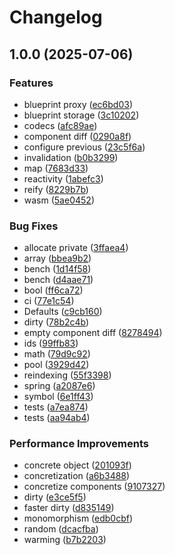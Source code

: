 # Changelog

## 1.0.0 (2025-07-06)


### Features

* blueprint proxy ([ec6bd03](https://github.com/cha0s/ecstc/commit/ec6bd03ef7f6e624fa05512355c82c97be858aaa))
* blueprint storage ([3c10202](https://github.com/cha0s/ecstc/commit/3c102023c86da16d3e2af9e8e7da4a4bdca9e169))
* codecs ([afc89ae](https://github.com/cha0s/ecstc/commit/afc89aeaee01a0da23f3cd222ca24a8940718bc9))
* component diff ([0290a8f](https://github.com/cha0s/ecstc/commit/0290a8f2a2fab728d8b6020d78a66ea16381a5bc))
* configure previous ([23c5f6a](https://github.com/cha0s/ecstc/commit/23c5f6a863b0d614b8641726fde72232a18f6596))
* invalidation ([b0b3299](https://github.com/cha0s/ecstc/commit/b0b3299db8be1494c10114cae34c0a4a5c0e85f1))
* map ([7683d33](https://github.com/cha0s/ecstc/commit/7683d33d2cd933502b9e1be129365767c56c4b94))
* reactivity ([1abefc3](https://github.com/cha0s/ecstc/commit/1abefc3f3961464755f13b5ae7d0e971b942aaf7))
* reify ([8229b7b](https://github.com/cha0s/ecstc/commit/8229b7b935fc3d093d3f05e3de1a04cdf0663fdf))
* wasm ([5ae0452](https://github.com/cha0s/ecstc/commit/5ae0452feeb7b857083b10f9a69d1b871cf5a363))


### Bug Fixes

* allocate private ([3ffaea4](https://github.com/cha0s/ecstc/commit/3ffaea4597cb2c46b4815312c8d8e5582b2c3145))
* array ([bbea9b2](https://github.com/cha0s/ecstc/commit/bbea9b25e563f9416228cd8a07aa7f9b29a731ba))
* bench ([1d14f58](https://github.com/cha0s/ecstc/commit/1d14f584a4a58dca0e23b9dbd5a9cff0c8749828))
* bench ([d4aae71](https://github.com/cha0s/ecstc/commit/d4aae714e4689e1cdd30fbed36e3b3218cfdd6b3))
* bool ([ff6ca72](https://github.com/cha0s/ecstc/commit/ff6ca729b77aeeb86472e2f6b5dec922fc6cab41))
* ci ([77e1c54](https://github.com/cha0s/ecstc/commit/77e1c543f1e3755bfd23eca7cbfd7cc7f44d3ba7))
* Defaults ([c9cb160](https://github.com/cha0s/ecstc/commit/c9cb160e5fb2fc3b40ef9eeac11118b02811df4e))
* dirty ([78b2c4b](https://github.com/cha0s/ecstc/commit/78b2c4b6be5b4a59402a7ec23f0172dccd5e3c98))
* empty component diff ([8278494](https://github.com/cha0s/ecstc/commit/8278494741b4b74052684b267e54aeba48c1576e))
* ids ([99ffb83](https://github.com/cha0s/ecstc/commit/99ffb839fee96c421f18f4792c93bdecf27220bf))
* math ([79d9c92](https://github.com/cha0s/ecstc/commit/79d9c92d338eca0fc388114f82917281efc7b479))
* pool ([3929d42](https://github.com/cha0s/ecstc/commit/3929d4271013985a4fe44714b65d2d9176689ee1))
* reindexing ([55f3398](https://github.com/cha0s/ecstc/commit/55f33989e305d36de357d1e4531f732d1c2e11f7))
* spring ([a2087e6](https://github.com/cha0s/ecstc/commit/a2087e6f0de1074fb92abab46b29d3dcda33b425))
* symbol ([6e1ff43](https://github.com/cha0s/ecstc/commit/6e1ff436ba977668a13970b81617d99ec4de71ba))
* tests ([a7ea874](https://github.com/cha0s/ecstc/commit/a7ea8746afabf1b41b03b5722c7e24c112b5f008))
* tests ([aa94ab4](https://github.com/cha0s/ecstc/commit/aa94ab4868f9bb2a0aa0d8dc3045924692a73033))


### Performance Improvements

* concrete object ([201093f](https://github.com/cha0s/ecstc/commit/201093fc6e19f82fab52069703475077086f7910))
* concretization ([a6b3488](https://github.com/cha0s/ecstc/commit/a6b34883ac972bfe4433fdec8d44fa4f5cc55cf4))
* concretize components ([9107327](https://github.com/cha0s/ecstc/commit/91073275f45c98d9a16d02c837347ec10639ea4d))
* dirty ([e3ce5f5](https://github.com/cha0s/ecstc/commit/e3ce5f5ad61ac5d12ae013dbb3f79caa464a2586))
* faster dirty ([d835149](https://github.com/cha0s/ecstc/commit/d835149e7b9028dfc55b044a322f2c05a7c6bee4))
* monomorphism ([edb0cbf](https://github.com/cha0s/ecstc/commit/edb0cbf149752d1b4033082d59c611f9d6db46f2))
* random ([dcacfba](https://github.com/cha0s/ecstc/commit/dcacfba7a2f267b32364cdf5e31d2bcbce2b6425))
* warming ([b7b2203](https://github.com/cha0s/ecstc/commit/b7b220319d2d15ed3dc7027a5be6bb601c9a28a8))
